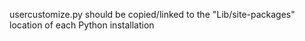 usercustomize.py should be copied/linked to the "Lib/site-packages" location of each Python installation
